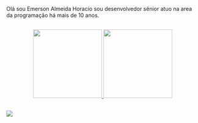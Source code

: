 Olá sou Emerson Almeida Horacio sou desenvolvedor sênior atuo na area da programação há mais de 10 anos.

##
 
<div align="center">
  <a href="https://github.com/EmersonAlmeidaHoracio">
  <img height="180em" src="https://github-readme-stats.vercel.app/api?username=EmersonAlmeidaHoracio&show_icons=true&theme=dracula&include_all_commits=true&count_private=true"/>
  <img height="180em" src="https://github-readme-stats.vercel.app/api/top-langs/?username=EmersonAlmeidaHoracio&layout=compact&langs_count=7&theme=dracula"/>
</div>

##
 
<div> 
  <a href="https://br.linkedin.com/in/emerson-almeida-horacio" target="_blank"><img src="https://img.shields.io/badge/-LinkedIn-%230077B5?style=for-the-badge&logo=linkedin&logoColor=white" target="_blank"></a> 
</div>
